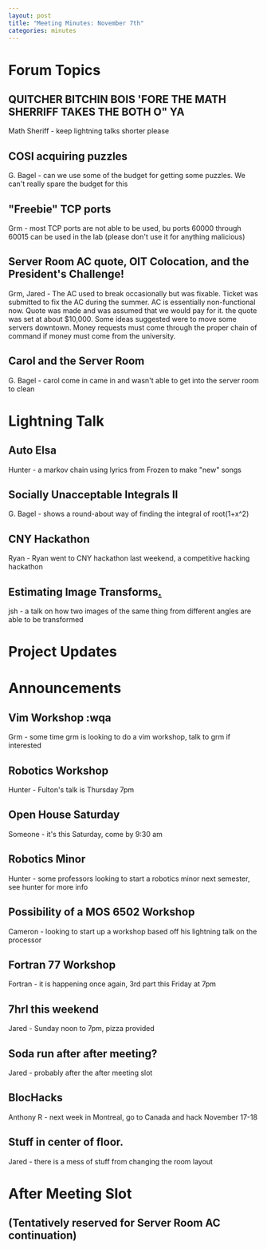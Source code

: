 ```yaml
---
layout: post
title: "Meeting Minutes: November 7th"
categories: minutes
---
```


# Forum Topics

## QUITCHER BITCHIN BOIS 'FORE THE MATH SHERRIFF TAKES THE BOTH O" YA
Math Sheriff - keep lightning talks shorter please

## COSI acquiring puzzles
G. Bagel - can we use some of the budget for getting some puzzles. We can't really spare the budget for this

## "Freebie" TCP ports
Grm - most TCP ports are not able to be used, bu ports 60000 through 60015 can be used in the lab (please don't use it for anything malicious)

## Server Room AC quote, OIT Colocation, and the President's Challenge!
Grm, Jared - The AC used to break occasionally but was fixable. Ticket was submitted to fix the AC during the summer. AC is essentially non-functional now. Quote was made and was assumed that we would pay for it. the quote was set at about $10,000. Some ideas suggested were to move some servers downtown. Money requests must come through the proper chain of command if money must come from the university. 

## Carol and the Server Room
G. Bagel - carol come in came in and wasn't able to get into the server room to clean

# Lightning Talk

## Auto Elsa
Hunter - a markov chain using lyrics from Frozen to make "new" songs

## Socially Unacceptable Integrals II
G. Bagel - shows a round-about way of finding the integral of root(1+x^2)

## CNY Hackathon
Ryan - Ryan went to CNY hackathon last weekend, a competitive hacking hackathon

## Estimating Image Transforms[.](https://docs.google.com/presentation/d/1OqVo4H-VfIVC4kUXAOMAnYEio4uVl8KOw4Qguejh9Us/edit?usp=sharing)
jsh - a talk on how two images of the same thing from different angles are able to be transformed

# Project Updates

# Announcements

## Vim Workshop :wqa
Grm - some time grm is looking to do a vim workshop, talk to grm if interested

## Robotics Workshop
Hunter - Fulton's talk is Thursday 7pm

## Open House Saturday
Someone - it's this Saturday, come by 9:30 am

## Robotics Minor
Hunter - some professors looking to start a robotics minor next semester, see hunter for more info

## Possibility of a MOS 6502 Workshop
Cameron - looking to start up a workshop based off his lightning talk on the processor

## Fortran 77 Workshop
Fortran - it is happening once again, 3rd part this  Friday at 7pm

## 7hrl this weekend
Jared - Sunday noon to 7pm, pizza provided

## Soda run after after meeting?
Jared - probably after the after meeting slot

## BlocHacks
Anthony R - next week in Montreal, go to Canada and hack November 17-18

## Stuff in center of floor.
Jared - there is a mess of stuff from changing the room layout

# After Meeting Slot

## (Tentatively reserved for Server Room AC continuation)

